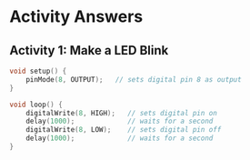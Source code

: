 # Activity Answers

## Activity 1: Make a LED Blink

```c++
void setup() {
	pinMode(8, OUTPUT);   // sets digital pin 8 as output
}

void loop() {
	digitalWrite(8, HIGH);   // sets digital pin on
    delay(1000);             // waits for a second
    digitalWrite(8, LOW);    // sets digital pin off
    delay(1000);             // waits for a second
}
```


